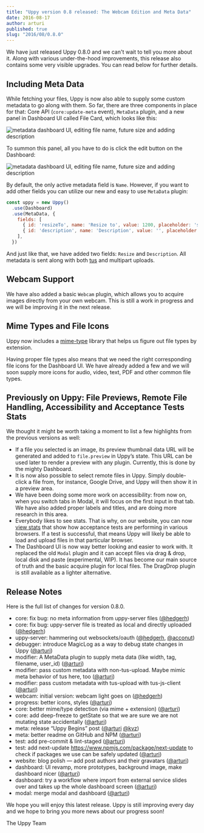 ```yaml
---
title: "Uppy version 0.8 released: The Webcam Edition and Meta Data"
date: 2016-08-17
author: arturi
published: true
slug: "2016/08/0.8.0"
---
```


We have just released Uppy 0.8.0 and we can't wait to tell you more about it. Along with various under-the-hood improvements, this release also contains some very visible upgrades. You can read below for further details.

## Including Meta Data

While fetching your files, Uppy is now also able to supply some custom metadata to go along with them. So far, there are three components in place for that: Core API (`core:update-meta` event), `MetaData` plugin, and a new panel in Dashboard UI called File Card, which looks like this:

<img alt="metadata dashboard UI, editing file name, future size and adding description" src="/img/blog/0.8/metadata-dashboard.jpg" class="border" />

<!--truncate-->

To summon this panel, all you have to do is click the edit button on the Dashboard:

<img alt="metadata dashboard UI, editing file name, future size and adding description" src="/img/blog/0.8/uppy-dashboard-ui.jpg" class="border" />

By default, the only active metadata field is `Name`. However, if you want to add other fields you can utilize our new and easy to use `MetaData` plugin:

```javascript
const uppy = new Uppy()
  .use(Dashboard)
  .use(MetaData, {
    fields: [
      { id: 'resizeTo', name: 'Resize to', value: 1200, placeholder: 'specify future image size' },
      { id: 'description', name: 'Description', value: '', placeholder: 'describe what the file is for' },
    ],
  })
```

And just like that, we have added two fields: `Resize` and `Description`. All metadata is sent along with both [tus](http://tus.io) and multipart uploads.

## Webcam Support

We have also added a basic `Webcam` plugin, which allows you to acquire images directly from your own webcam. This is still a work in progress and we will be improving it in the next release.

## Mime Types and File Icons

Uppy now includes a [mime-type](https://www.npmjs.com/package/mime-types) library that helps us figure out file types by extension.

Having proper file types also means that we need the right corresponding file icons for the Dashboard UI. We have already added a few and we will soon supply more icons for audio, video, text, PDF and other common file types.

## Previously on Uppy: File Previews, Remote File Handling, Accessibility and Acceptance Tests Stats

We thought it might be worth taking a moment to list a few highlights from the previous versions as well:

* If a file you selected is an image, its preview thumbnail data URL will be generated and added to `file.preview` in Uppy’s state. This URL can be used later to render a preview with any plugin. Currently, this is done by the mighty Dashboard.
* It is now also possible to select remote files in Uppy. Simply double-click a file from, for instance, Google Drive, and Uppy will then show it in a preview area.
* We have been doing some more work on accessibility: from now on, when you switch tabs in Modal, it will focus on the first input in that tab. We have also added proper labels and titles, and are doing more research in this area.
* Everybody likes to see stats. That is why, on our website, you can now [view stats](http://uppy.io/stats) that show how acceptance tests are performing in various browsers. If a test is successful, that means Uppy will likely be able to load and upload files in that particular browser.
* The Dashboard UI is now way better looking and easier to work with. It replaced the old `Modal` plugin and it can accept files via drag & drop, local disk and paste (experimental, WIP). It has become our main source of truth and the basic acquire plugin for local files. The DragDrop plugin is still available as a lighter alternative.

## Release Notes

Here is the full list of changes for version 0.8.0.

- core: fix bug: no meta information from uppy-server files ([@hedgerh](https://github.com/hedgerh))
- core: fix bug: uppy-server file is treated as local and directly uploaded ([@hedgerh](https://github.com/hedgerh))
- uppy-server: hammering out websockets/oauth ([@hedgerh](https://github.com/hedgerh), [@acconut](https://github.com/acconut))
- debugger: introduce MagicLog as a way to debug state changes in Uppy ([@arturi](https://github.com/arturi))
- modifier: A MetaData plugin to supply meta data (like width, tag, filename, user_id) ([@arturi](https://github.com/arturi))
- modifier: pass custom metadata with non-tus-upload. Maybe mimic meta behavior of tus here, too ([@arturi](https://github.com/arturi))
- modifier: pass custom metadata with tus-upload with tus-js-client ([@arturi](https://github.com/arturi))
- webcam: initial version: webcam light goes on ([@hedgerh](https://github.com/hedgerh))
- progress: better icons, styles ([@arturi](https://github.com/arturi))
- core: better mime/type detection (via mime + extension) ([@arturi](https://github.com/arturi))
- core: add deep-freeze to getState so that we are sure we are not mutating state accidentally ([@arturi](https://github.com/arturi))
- meta: release “Uppy Begins” post ([@arturi](https://github.com/arturi) [@kvz](https://github.com/kvz))
- meta: better readme on GitHub and NPM ([@arturi](https://github.com/arturi))
- test: add pre-commit & lint-staged ([@arturi](https://github.com/arturi))
- test: add next-update <https://www.npmjs.com/package/next-update> to check if packages we use can be safely updated ([@arturi](https://github.com/arturi))
- website: blog polish — add post authors and their gravatars ([@arturi](https://github.com/arturi))
- dashboard: UI revamp, more prototypes, background image, make dashboard nicer ([@arturi](https://github.com/arturi))
- dashboard: try a workflow where import from external service slides over and takes up the whole dashboard screen ([@arturi](https://github.com/arturi))
- modal: merge modal and dashboard ([@arturi](https://github.com/arturi))

We hope you will enjoy this latest release. Uppy is still improving every day and we hope to bring you more news about our progress soon!

The Uppy Team
